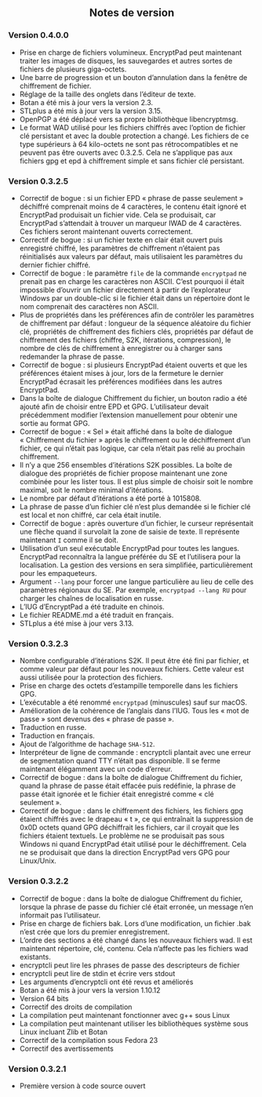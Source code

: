 <style type="text/css">
h2
{
    text-align: center;
}
</style>
## Notes de version ##

### Version 0.4.0.0

* Prise en charge de fichiers volumineux. EncryptPad peut maintenant traiter les images de disques, les sauvegardes et autres sortes de fichiers de plusieurs giga-octets.
* Une barre de progression et un bouton d’annulation dans la fenêtre de chiffrement de fichier.
* Réglage de la taille des onglets dans l’éditeur de texte.
* Botan a été mis à jour vers la version 2.3.
* STLplus a été mis à jour vers la version 3.15.
* OpenPGP a été déplacé vers sa propre bibliothèque libencryptmsg.
* Le format WAD utilisé pour les fichiers chiffrés avec l’option de fichier clé persistant et avec la double protection a changé. Les fichiers de ce type supérieurs à 64 kilo-octets ne sont pas rétrocompatibles et ne peuvent pas être ouverts avec 0.3.2.5. Cela ne s’applique pas aux fichiers gpg et epd à chiffrement simple et sans fichier clé persistant.

### Version 0.3.2.5

* Correctif de bogue : si un fichier EPD «&nbsp;phrase de passe seulement&nbsp;» déchiffré comprenait moins de 4 caractères, le contenu était ignoré et EncryptPad produisait un fichier vide. Cela se produisait, car EncryptPad s’attendait à trouver un marqueur IWAD de 4 caractères. Ces fichiers seront maintenant ouverts correctement.
* Correctif de bogue : si un fichier texte en clair était ouvert puis enregistré chiffré, les paramètres de chiffrement n’étaient pas réinitialisés aux valeurs par défaut, mais utilisaient les paramètres du dernier fichier chiffré.
* Correctif de bogue : le paramètre `file` de la commande `encryptpad` ne prenait pas en charge les caractères non ASCII. C’est pourquoi il était impossible d’ouvrir un fichier directement à partir de l’explorateur Windows par un double-clic si le fichier était dans un répertoire dont le nom comprenait des caractères non ASCII.
* Plus de propriétés dans les préférences afin de contrôler les paramètres de chiffrement par défaut : longueur de la séquence aléatoire du fichier clé, propriétés de chiffrement des fichiers clés, propriétés par défaut de chiffrement des fichiers (chiffre, S2K, itérations, compression), le nombre de clés de chiffrement à enregistrer ou à charger sans redemander la phrase de passe.
* Correctif de bogue : si plusieurs EncryptPad étaient ouverts et que les préférences étaient mises à jour, lors de la fermeture le dernier EncryptPad écrasait les préférences modifiées dans les autres EncryptPad.
* Dans la boîte de dialogue Chiffrement du fichier, un bouton radio a été ajouté afin de choisir entre EPD et GPG. L’utilisateur devait précédemment modifier l’extension manuellement pour obtenir une sortie au format GPG.
* Correctif de bogue : «&nbsp;Sel&nbsp;» était affiché dans la boîte de dialogue «&nbsp;Chiffrement du fichier&nbsp;» après le chiffrement ou le déchiffrement d’un fichier, ce qui n’était pas logique, car cela n’était pas relié au prochain chiffrement.
* Il n’y a que 256 ensembles d’itérations S2K possibles. La boîte de dialogue des propriétés de fichier propose maintenant une zone combinée pour les lister tous. Il est plus simple de choisir soit le nombre maximal, soit le nombre minimal d’itérations.
* Le nombre par défaut d’itérations a été porté à 1015808.
* La phrase de passe d’un fichier clé n’est plus demandée si le fichier clé est local et non chiffré, car cela était inutile.
* Correctif de bogue : après ouverture d’un fichier, le curseur représentait une flèche quand il survolait la zone de saisie de texte. Il représente maintenant `I` comme il se doit.
* Utilisation d’un seul exécutable EncryptPad pour toutes les langues. EncryptPad reconnaîtra la langue préférée du SE et l’utilisera pour la localisation. La gestion des versions en sera simplifiée, particulièrement pour les empaqueteurs.
* Argument `--lang` pour forcer une langue particulière au lieu de celle des paramètres régionaux du SE. Par exemple, `encryptpad --lang RU` pour charger les chaînes de localisation en russe.
* L’IUG d’EncryptPad a été traduite en chinois.
* Le fichier README.md a été traduit en français.
* STLplus a été mise à jour vers 3.13.


### Version 0.3.2.3

* Nombre configurable d’itérations S2K. Il peut être été fini par fichier, et comme valeur par défaut pour les nouveaux fichiers. Cette valeur est aussi utilisée pour la protection des fichiers.
* Prise en charge des octets d’estampille temporelle dans les fichiers GPG.
* L’exécutable a été renommé `encryptpad` (minuscules) sauf sur macOS.
* Amélioration de la cohérence de l’anglais dans l’IUG. Tous les « mot de passe » sont devenus des « phrase de passe ».
* Traduction en russe.
* Traduction en français.
* Ajout de l’algorithme de hachage `SHA-512`.
* Interpréteur de ligne de commande : encryptcli plantait avec une erreur de segmentation quand TTY n’était pas disponible. Il se ferme maintenant élégamment avec un code d’erreur.
* Correctif de bogue : dans la boîte de dialogue Chiffrement du fichier, quand la phrase de passe était effacée puis redéfinie, la phrase de passe était ignorée et le fichier était enregistré comme «&nbsp;clé seulement&nbsp;».
* Correctif de bogue : dans le chiffrement des fichiers, les fichiers gpg étaient chiffrés avec le drapeau «&nbsp;t&nbsp;», ce qui entraînait la suppression de 0x0D octets quand GPG déchiffrait les fichiers, car il croyait que les fichiers étaient textuels. Le problème ne se produisait pas sous Windows ni quand EncryptPad était utilisé pour le déchiffrement. Cela ne se produisait que dans la direction EncryptPad vers GPG pour Linux/Unix.

### Version 0.3.2.2

* Correctif de bogue : dans la boîte de dialogue Chiffrement du fichier, lorsque la phrase de passe du fichier clé était erronée, un message n’en informait pas l’utilisateur.
* Prise en charge de fichiers bak. Lors d’une modification, un fichier .bak n’est crée que lors du premier enregistrement.
* L’ordre des sections a été changé dans les nouveaux fichiers wad. Il est maintenant répertoire, clé, contenu. Cela n’affecte pas les fichiers wad existants.
* encryptcli peut lire les phrases de passe des descripteurs de fichier
* encryptcli peut lire de stdin et écrire vers stdout
* Les arguments d’encryptcli ont été revus et améliorés
* Botan a été mis à jour vers la version 1.10.12
* Version 64 bits
* Correctif des droits de compilation
* La compilation peut maintenant fonctionner avec g++ sous Linux
* La compilation peut maintenant utiliser les bibliothèques système sous Linux incluant Zlib et Botan
* Correctif de la compilation sous Fedora 23
* Correctif des avertissements

### Version 0.3.2.1

* Première version à code source ouvert
